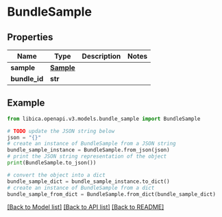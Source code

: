# BundleSample


## Properties

Name | Type | Description | Notes
------------ | ------------- | ------------- | -------------
**sample** | [**Sample**](Sample.md) |  | 
**bundle_id** | **str** |  | 

## Example

```python
from libica.openapi.v3.models.bundle_sample import BundleSample

# TODO update the JSON string below
json = "{}"
# create an instance of BundleSample from a JSON string
bundle_sample_instance = BundleSample.from_json(json)
# print the JSON string representation of the object
print(BundleSample.to_json())

# convert the object into a dict
bundle_sample_dict = bundle_sample_instance.to_dict()
# create an instance of BundleSample from a dict
bundle_sample_from_dict = BundleSample.from_dict(bundle_sample_dict)
```
[[Back to Model list]](../README.md#documentation-for-models) [[Back to API list]](../README.md#documentation-for-api-endpoints) [[Back to README]](../README.md)



